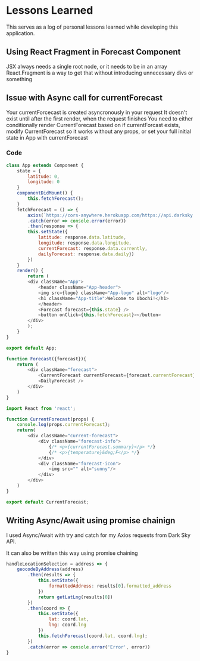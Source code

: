 # Lessons Learned
This serves as a log of personal lessons learned while developing this application.

## Using React Fragment in Forecast Component
JSX always needs a single root node, or it needs to be in an array
React.Fragment is a way to get that without introducing unnecessary divs or something


## Issue with Async call for currentForecast
Your currentForcecast is created asyncronously in your request
It doesn't exist until after the first render, when the request finishes
You need to either conditionally render CurrentForecast based on if currentForcast exists, modify CurrentForecast so it works without any props, or set your full initial state in App with currentForecast
### Code
```js
class App extends Component {
    state = {
        latitude: 0,
        longitude: 0
    }
    componentDidMount() {
        this.fetchForecast();
    }
    fetchForecast = () => {
        axios(`https://cors-anywhere.herokuapp.com/https://api.darksky.net/forecast/${apiKey}/37.8267,-122.4233`)
        .catch(error => console.error(error))
        .then(response => {
        this.setState({
            latitude: response.data.latitude, 
            longitude: response.data.longitude, 
            currentForecast: response.data.currently, 
            dailyForecast: response.data.daily})
        })
    }
    render() {
        return (
        <div className="App">
            <header className="App-header">
            <img src={logo} className="App-logo" alt="logo"/>
            <h1 className="App-title">Welcome to Ubochi!</h1>
            </header>
            <Forecast forecast={this.state} />
            <button onClick={this.fetchForecast}></button>
        </div>
        );
    }
}

export default App;

function Forecast({forecast}){
    return (
        <div className="forecast">
            <CurrentForecast currentForecast={forecast.currentForecast} />
            <DailyForecast />
        </div>
    )
}

import React from 'react';

function CurrentForecast(props) {
    console.log(props.currentForecast);
    return(
        <div className="current-forecast">
            <div className="forecast-info">
                {/* <p>{currentForecast.summary}</p> */}
                {/* <p>{temperature}&deg;F</p> */}
            </div>
            <div className="forecast-icon">
                <img src="" alt="sunny"/>
            </div>
        </div> 
    )
}

export default CurrentForecast;
```

## Writing Async/Await using promise chainign

I used Async/Await with try and catch for my Axios requests from Dark Sky API.

It can also be written this way using promise chaining

```js
handleLocationSelection = address => {
    geocodeByAddress(address)
        .then(results => {
            this.setState({
                formattedAddress: results[0].formatted_address
            })
            return getLatLng(results[0])
        })
        .then(coord => {
            this.setState({
                lat: coord.lat,
                lng: coord.lng
            })
            this.fetchForecast(coord.lat, coord.lng);
        })
        .catch(error => console.error('Error', error))
}

```